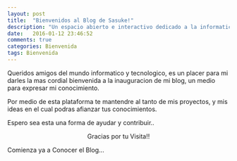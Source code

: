 ```yaml
---
layout: post
title:  "Bienvenidos al Blog de Sasuke!"
description: "Un espacio abierto e interactivo dedicado a la informatica, diseno grafico, etc."
date:   2016-01-12 23:46:52
comments: true
categories: Bienvenida
tags: Bienvenida
---
```

Queridos amigos del mundo informatico y tecnologico, es un placer para mi darles la mas cordial bienvenida a la inauguracion de mi blog, un medio para expresar mi conocimiento.



Por medio de esta plataforma te mantendre al tanto de mis proyectos, y mis ideas en el cual podras afianzar tus conocimientos.



Espero sea esta una forma de ayudar y contribuir..


<p align="center">Gracias por tu Visita!! </p>

Comienza ya a Conocer el Blog...
